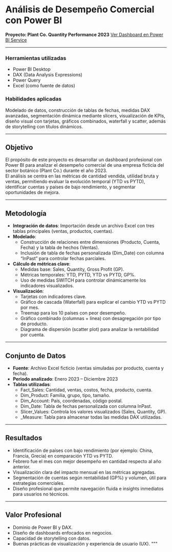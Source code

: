 # Análisis de Desempeño Comercial con Power BI  
**Proyecto: Plant Co. Quantity Performance 2023**
[Ver Dashboard en Power BI Service](https://app.powerbi.com/groups/me/reports/5353f6e1-93e8-4856-a5eb-9b53463e44c1/0222e95e09175e26f008?experience=power-bi)


---

### Herramientas utilizadas
- Power BI Desktop  
- DAX (Data Analysis Expressions)  
- Power Query  
- Excel (como fuente de datos)

### Habilidades aplicadas
Modelado de datos, construcción de tablas de fechas, medidas DAX avanzadas, segmentación dinámica mediante slicers, visualización de KPIs, diseño visual con tarjetas, gráficos combinados, waterfall y scatter, además de storytelling con títulos dinámicos.

---

## Objetivo

El propósito de este proyecto es desarrollar un dashboard profesional con Power BI para analizar el desempeño comercial de una empresa ficticia del sector botánico (Plant Co.) durante el año 2023.  
El análisis se centra en las métricas de cantidad vendida, utilidad bruta y ventas, permitiendo evaluar la evolución temporal (YTD vs PYTD), identificar cuentas y países de bajo rendimiento, y segmentar oportunidades de mejora.

---

## Metodología

- **Integración de datos**: Importación desde un archivo Excel con tres tablas principales (ventas, productos, cuentas).
- **Modelado**:  
  - Construcción de relaciones entre dimensiones (Producto, Cuenta, Fecha) y la tabla de hechos (Ventas).  
  - Inclusión de tabla de fechas personalizada (Dim_Date) con columna “InPast” para controlar fechas parciales.
- **Cálculo de métricas clave**:  
  - Medidas base: Sales, Quantity, Gross Profit (GP).  
  - Métricas temporales: YTD, PYTD, YTD vs PYTD, GP%.  
  - Uso de medidas SWITCH para controlar dinámicamente los indicadores visualizados.
- **Visualización**:  
  - Tarjetas con indicadores clave.  
  - Gráfico de cascada (Waterfall) para explicar el cambio YTD vs PYTD por mes.  
  - Treemap para los 10 países con peor desempeño.  
  - Gráfico combinado (columnas + línea) con desagregación por tipo de producto.  
  - Diagrama de dispersión (scatter plot) para analizar la rentabilidad por cuenta.

---

## Conjunto de Datos

- **Fuente**: Archivo Excel ficticio (ventas simuladas por producto, cuenta y fecha).  
- **Periodo analizado**: Enero 2023 – Diciembre 2023  
- **Tablas utilizadas**:  
  - Fact_Sales: Cantidad, ventas, costos, fecha, producto, cuenta.  
  - Dim_Product: Familia, grupo, tipo, tamaño.  
  - Dim_Account: País, coordenadas, código postal.  
  - Dim_Date: Tabla de fechas personalizada con columna InPast.  
  - Slicer_Values: Controla los valores visualizados (Sales, Quantity, GP).  
  - _Measure: Tabla para almacenar todas las medidas DAX utilizadas.

---

## Resultados

- Identificación de países con bajo rendimiento (por ejemplo: China, Francia, Grecia) en comparación YTD vs PYTD.
- Febrero fue el mes con mejor desempeño en cantidad respecto al año anterior.
- Visualización clara del impacto mensual en las métricas agregadas.
- Segmentación de cuentas según rentabilidad (GP%) y volumen, útil para estrategias comerciales.
- Diseño profesional que permite navegación fluida e insights inmediatos para usuarios no técnicos.

---

## Valor Profesional

- Dominio de Power BI y DAX.  
- Diseño de dashboards enfocados en negocios.  
- Capacidad de storytelling con datos.  
- Buenas prácticas de visualización y experiencia de usuario (UX).
"""


